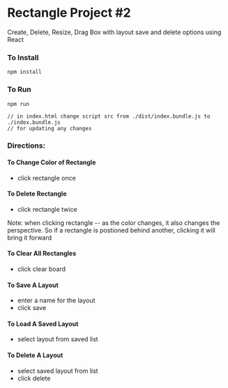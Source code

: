 # Rectangle Project #2

Create, Delete, Resize, Drag Box with layout save and delete options
using React

### To Install

```
npm install
```

### To Run

```
npm run

// in index.html change script src from ./dist/index.bundle.js to ./index.bundle.js
// for updating any changes
```

### Directions:

#### To Change Color of Rectangle
- click rectangle once

#### To Delete Rectangle
-  click rectangle twice

Note: when clicking rectangle -- as the color changes, it also changes the perspective. So if a rectangle is postioned behind another, clicking it will bring it forward

#### To Clear All Rectangles
- click clear board

#### To Save A Layout
- enter a name for the layout
- click save

#### To Load A Saved Layout
- select layout from saved list

#### To Delete A Layout
- select saved layout from list
- click delete
